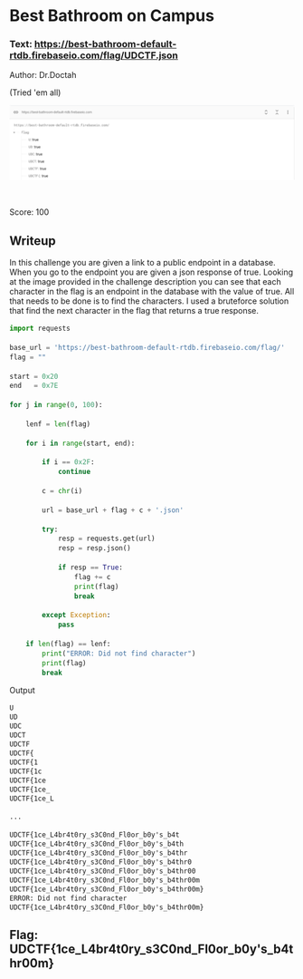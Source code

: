 # Best Bathroom on Campus

### Text: https://best-bathroom-default-rtdb.firebaseio.com/flag/UDCTF.json

Author: Dr.Doctah

(Tried 'em all)

![bestbathroom.png](bestbathroom.png)

&nbsp;

Score: 100

## Writeup

In this challenge you are given a link to a public endpoint in a database. When you go to the endpoint you are given a json response of true. Looking at the image provided in the challenge description you can see that each character in the flag is an endpoint in the database with the value of true. All that needs to be done is to find the characters. I used a bruteforce solution that find the next character in the flag that returns a true response.


```python
import requests

base_url = 'https://best-bathroom-default-rtdb.firebaseio.com/flag/'
flag = ""

start = 0x20
end   = 0x7E

for j in range(0, 100):

    lenf = len(flag)

    for i in range(start, end):

        if i == 0x2F:
            continue

        c = chr(i)

        url = base_url + flag + c + '.json'

        try:
            resp = requests.get(url)
            resp = resp.json()

            if resp == True:
                flag += c
                print(flag)
                break

        except Exception:
            pass

    if len(flag) == lenf:
        print("ERROR: Did not find character")
        print(flag)
        break
```

Output
```
U
UD
UDC
UDCT
UDCTF
UDCTF{
UDCTF{1
UDCTF{1c
UDCTF{1ce
UDCTF{1ce_
UDCTF{1ce_L

...

UDCTF{1ce_L4br4t0ry_s3C0nd_Fl0or_b0y's_b4t
UDCTF{1ce_L4br4t0ry_s3C0nd_Fl0or_b0y's_b4th
UDCTF{1ce_L4br4t0ry_s3C0nd_Fl0or_b0y's_b4thr
UDCTF{1ce_L4br4t0ry_s3C0nd_Fl0or_b0y's_b4thr0
UDCTF{1ce_L4br4t0ry_s3C0nd_Fl0or_b0y's_b4thr00
UDCTF{1ce_L4br4t0ry_s3C0nd_Fl0or_b0y's_b4thr00m
UDCTF{1ce_L4br4t0ry_s3C0nd_Fl0or_b0y's_b4thr00m}
ERROR: Did not find character
UDCTF{1ce_L4br4t0ry_s3C0nd_Fl0or_b0y's_b4thr00m}
```

## Flag: UDCTF{1ce_L4br4t0ry_s3C0nd_Fl0or_b0y's_b4thr00m}